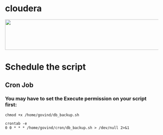# cloudera
<div align="center">
<img src="https://github.com/paulvid/emr_to_cdp/raw/master/data/cloudera_logo_darkorange.png" width="820" height="100" align="middle">
</div>

# Schedule the script
## Cron Job

### You may have to set the Execute permission on your script first:
```
chmod +x /home/govind/db_backup.sh
```
```
crontab -e
0 0 * * * /home/govind/cron/db_backup.sh > /dev/null 2>&1
```
